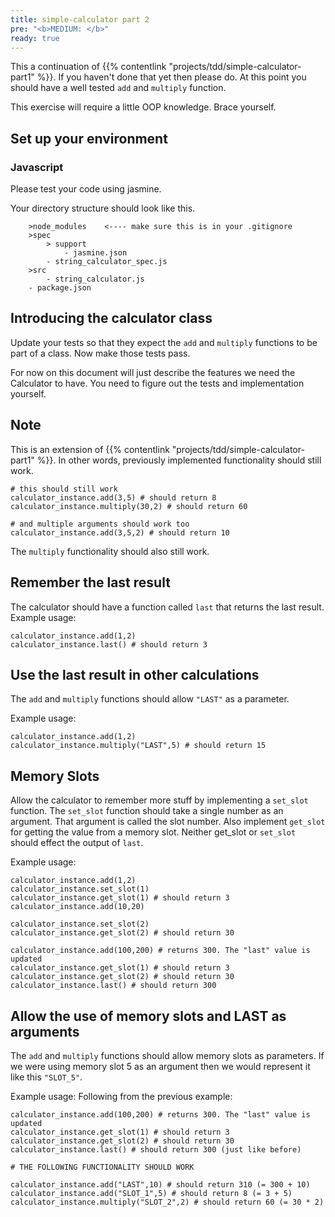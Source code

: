 ```yaml
---
title: simple-calculator part 2
pre: "<b>MEDIUM: </b>"
ready: true
---
```


This a continuation of {{% contentlink "projects/tdd/simple-calculator-part1" %}}. If you haven't done that yet then please do. At this point you should have a well tested `add` and `multiply` function.

This exercise will require a little OOP knowledge. Brace yourself.

## Set up your environment

### Javascript

Please test your code using jasmine.

Your directory structure should look like this.

```
    >node_modules    <---- make sure this is in your .gitignore
    >spec
        > support
            - jasmine.json
        - string_calculator_spec.js
    >src
        - string_calculator.js
    - package.json
```

## Introducing the calculator class

Update your tests so that they expect the `add` and `multiply` functions to be part of a class. Now make those tests pass.

For now on this document will just describe the features we need the Calculator to have. You need to figure out the tests and implementation yourself.

## Note

This is an extension of {{% contentlink "projects/tdd/simple-calculator-part1" %}}. In other words, previously implemented functionality should still work.

```
# this should still work
calculator_instance.add(3,5) # should return 8
calculator_instance.multiply(30,2) # should return 60

# and multiple arguments should work too
calculator_instance.add(3,5,2) # should return 10
```

The `multiply` functionality should also still work.

## Remember the last result

The calculator should have a function called `last` that returns the last result. Example usage:

```
calculator_instance.add(1,2)
calculator_instance.last() # should return 3
```

## Use the last result in other calculations

The `add` and `multiply` functions should allow `"LAST"` as a parameter.

Example usage:

```
calculator_instance.add(1,2)
calculator_instance.multiply("LAST",5) # should return 15
```

## Memory Slots

Allow the calculator to remember more stuff by implementing a `set_slot` function. The `set_slot` function should take a single number as an argument. That argument is called the slot number. Also implement `get_slot` for getting the value from a memory slot. Neither get_slot or `set_slot` should effect the output of `last`.

Example usage:

```
calculator_instance.add(1,2)
calculator_instance.set_slot(1)
calculator_instance.get_slot(1) # should return 3
calculator_instance.add(10,20)

calculator_instance.set_slot(2)
calculator_instance.get_slot(2) # should return 30

calculator_instance.add(100,200) # returns 300. The "last" value is updated
calculator_instance.get_slot(1) # should return 3
calculator_instance.get_slot(2) # should return 30
calculator_instance.last() # should return 300
```

## Allow the use of memory slots and LAST as arguments

The `add` and `multiply` functions should allow memory slots as parameters. If we were using memory slot 5 as an argument then we would represent it like this `"SLOT_5"`.

Example usage:
Following from the previous example:

```
calculator_instance.add(100,200) # returns 300. The "last" value is updated
calculator_instance.get_slot(1) # should return 3
calculator_instance.get_slot(2) # should return 30
calculator_instance.last() # should return 300 (just like before)

# THE FOLLOWING FUNCTIONALITY SHOULD WORK

calculator_instance.add("LAST",10) # should return 310 (= 300 + 10)
calculator_instance.add("SLOT_1",5) # should return 8 (= 3 + 5)
calculator_instance.multiply("SLOT_2",2) # should return 60 (= 30 * 2)
```
